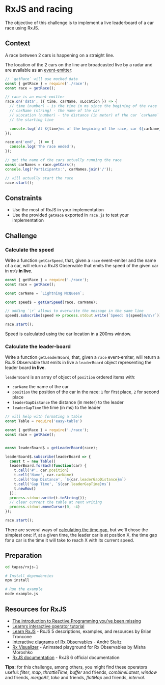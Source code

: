 # RxJS and racing
The objective of this challenge is to implement a live leaderboard of a car race using RxJS.

## Context

A race between 2 cars is happening on a straight line.

The location of the 2 cars on the line are broadcasted live by a radar and are available as an [event-emitter](https://nodejs.org/api/events.html#events_class_eventemitter):

```js
// `getRace` will use mocked data
const { getRace } = require('./race');
const race = getRace();

// race is an event-emitter
race.on('data', ({ time, carName, xLocation }) => {
  // time (number) - is the time in ms since the begining of the race
  // carName (string) - the name of the car
  // xLocation (number) - the distance (in meter) of the car `carName` from
  // the starting line

  console.log(`At ${time}ms of the begining of the race, car ${carName} is at ${xLocation}m from the starting line`);
});

race.on('end', () => {
  console.log('The race ended');
});

// get the name of the cars actually running the race
const carNames = race.getCars();
console.log('Participants:', carNames.join('/'));

// will actually start the race
race.start();
```

## Constraints
- Use the most of RxJS in your implementation
- Use the provided `getRace` exported in `race.js` to test your implementation

## Challenge
### Calculate the speed

Write a function `getCarSpeed`, that, given a `race` event-emiter and the name of a car, will return a RxJS Observable that emits the speed of the given car in _m/s_ **in live**.

```js
const { getRace } = require('./race');
const race = getRace();

const carName = `Lightning McQueen`;

const speed$ = getCarSpeed(race, carName);

// adding `\r` allows to overwrite the message in the same line
speed$.subscribe(speed => process.stdout.write(`Speed: ${speed}m/s\r`));

race.start();
```

Speed is calculated using the car location in a 200ms window.

### Calculate the leader-board
Write a function `getLeaderBoard`, that, given a `race` event-emiter, will return a RxJS Observable that emits in live a `leaderBoard` object representing the leader board **in live**.

`leaderBoard` is an array of object of `position` ordered items with:
- `carName` the name of the car
- `position` the position of the car in the race: `1` for first place, `2` for second place
- `leaderGapDistance` the distance (in meter) to the leader
- `leaderGapTime` the time (in ms) to the leader

```js
// will help with formating a table
const Table = require('easy-table')

const { getRace } = require('./race');
const race = getRace();


const leaderBoard$ = getLeaderBoard(race);

leaderBoard$.subscribe(leaderBoard => {
  const t = new Table()
  leaderBoard.forEach(function(car) {
    t.cell('#', car.position)
    t.cell('Name', car.carName)
    t.cell('Gap Distance', `${car.leaderGapDistance}m`)
    t.cell('Gap Time', `${car.leaderGapTime}ms`)
    t.newRow()
  });
  process.stdout.write(t.toString());
  // clear current the table at next writing
  process.stdout.moveCursor(0, -4)
});

race.start();
```

There are several ways of [calculating the time gap](https://cyclingtips.com/2012/06/how-time-gaps-are-calculated/), but we'll chose the simplest one: if, at a given time, the leader car is at position X, the time gap for a car is the time it will take to reach X with its current speed.

## Preparation

```sh
cd tapas/rxjs-1

# Install dependencies
npm install

# Run the example
node example.js
```

## Resources for RxJS
 - [The introduction to Reactive Programming you've been missing](https://gist.github.com/staltz/868e7e9bc2a7b8c1f754)
 - [Learnrx interactive operator tutorial](http://reactivex.io/learnrx/)
 - [Learn RxJS](http://learnrxjs.io) - RxJS 5 descriptions, examples, and resources by Brian Troncone
 - [Interactive diagrams of Rx Observables](http://rxmarbles.com/) - André Staltz
 - [Rx Visualizer](https://rxviz.com) - Animated playground for Rx Observables by Misha Moroshko
 - [RxJS documentation](https://rxjs.dev/) - RxJS 6 official documentation
 
**Tips:** for this challenge, among others, you might find these operators useful: _filter_, _map_, _throttleTime_, _buffer_ and friends, _combineLatest_, _window_ and friends, _mergeAll_, _take_ and friends, _flatMap_ and friends, _interval_.
